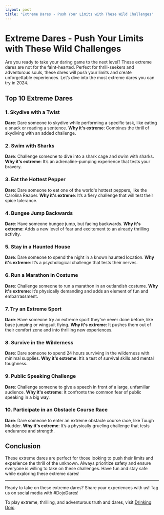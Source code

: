 ```yaml
---
layout: post
title: "Extreme Dares - Push Your Limits with These Wild Challenges"
---
```


# Extreme Dares - Push Your Limits with These Wild Challenges

Are you ready to take your daring game to the next level? These extreme dares are not for the faint-hearted. Perfect for thrill-seekers and adventurous souls, these dares will push your limits and create unforgettable experiences. Let’s dive into the most extreme dares you can try in 2024.

## Top 10 Extreme Dares

### 1. Skydive with a Twist
**Dare**: Dare someone to skydive while performing a specific task, like eating a snack or reading a sentence.
**Why it's extreme**: Combines the thrill of skydiving with an added challenge.

### 2. Swim with Sharks
**Dare**: Challenge someone to dive into a shark cage and swim with sharks.
**Why it's extreme**: It’s an adrenaline-pumping experience that tests your bravery.

### 3. Eat the Hottest Pepper
**Dare**: Dare someone to eat one of the world's hottest peppers, like the Carolina Reaper.
**Why it's extreme**: It’s a fiery challenge that will test their spice tolerance.

### 4. Bungee Jump Backwards
**Dare**: Have someone bungee jump, but facing backwards.
**Why it's extreme**: Adds a new level of fear and excitement to an already thrilling activity.

### 5. Stay in a Haunted House
**Dare**: Dare someone to spend the night in a known haunted location.
**Why it's extreme**: It’s a psychological challenge that tests their nerves.

### 6. Run a Marathon in Costume
**Dare**: Challenge someone to run a marathon in an outlandish costume.
**Why it's extreme**: It’s physically demanding and adds an element of fun and embarrassment.

### 7. Try an Extreme Sport
**Dare**: Have someone try an extreme sport they've never done before, like base jumping or wingsuit flying.
**Why it's extreme**: It pushes them out of their comfort zone and into thrilling new experiences.

### 8. Survive in the Wilderness
**Dare**: Dare someone to spend 24 hours surviving in the wilderness with minimal supplies.
**Why it's extreme**: It’s a test of survival skills and mental toughness.

### 9. Public Speaking Challenge
**Dare**: Challenge someone to give a speech in front of a large, unfamiliar audience.
**Why it's extreme**: It confronts the common fear of public speaking in a big way.

### 10. Participate in an Obstacle Course Race
**Dare**: Dare someone to enter an extreme obstacle course race, like Tough Mudder.
**Why it's extreme**: It’s a physically grueling challenge that tests endurance and strength.

## Conclusion

These extreme dares are perfect for those looking to push their limits and experience the thrill of the unknown. Always prioritize safety and ensure everyone is willing to take on these challenges. Have fun and stay safe while exploring these extreme dares!

---

Ready to take on these extreme dares? Share your experiences with us! Tag us on social media with #DojoDares!

To play extreme, thrilling, and adventurous truth and dares, visit [Drinking Dojo](https://www.drinkingdojo.com).